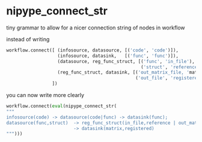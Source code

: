 nipype_connect_str
==================

tiny grammar to allow for a nicer connection string of nodes in workflow


instead of writing 

~~~python
workflow.connect([ (infosource, datasource, [('code', 'code')]),
                   (infosource, datasink,   [('func', 'func')]),
                   (datasource, reg_func_struct, [('func', 'in_file'),
                                                  ('struct', 'reference')]),
                   (reg_func_struct, datasink, [('out_matrix_file, 'matrix'),
                                                ('out_file', 'registered')])
                 ])

~~~

you can now write more clearly

~~~python
workflow.connect(eval(nipype_connect_str(
"""
infosource(code) -> datasource(code|func) -> datasink(func);
datasource(func,struct)  -> reg_func_struct(in_file,reference | out_matrix_file,out_file)
                         -> datasink(matrix,registered)
""")))
~~~
